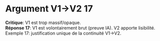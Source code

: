 # Argument V1→V2 17
**Critique**: V1 est trop massif/opaque.  
**Réponse 17**: V1 est volontairement brut (preuve IA). V2 apporte lisibilité.  
Exemple 17: justification unique de la continuité V1→V2.
